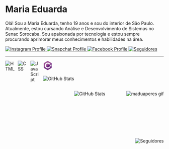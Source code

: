 #   Maria Eduarda

Olá! Sou a Maria Eduarda, tenho 19 anos e sou do interior de São Paulo. Atualmente, estou cursando Análise e Desenvolvimento de Sistemas no Senac Sorocaba. Sou apaixonada por tecnologia e estou sempre procurando aprimorar meus conhecimentos e habilidades na área.

<p align="left">
    <a href="https://www.instagram.com/maduaperes/">
        <img 
            alt="Instagram Profile" 
            title="Siga-me no instagram" 
            src="https://img.shields.io/badge/Instagram-E4405F?style=for-the-badge&logo=instagram&logoColor=white"
        />
    </a>
    <a href="https://snapchat.com/t/uNpxSjK7">
        <img 
            alt="Snapchat Profile" 
            title="Siga-me no Snapchat" 
            src="https://img.shields.io/badge/Snapchat-FFFC00?style=for-the-badge&logo=snapchat&logoColor=white"
        />
    </a> 
    <a href="https://www.facebook.com/profile.php?id=61552514643751">
        <img 
            alt="Facebook Profile" 
            title="Siga-me no Facebook" 
            src="https://img.shields.io/badge/Facebook-1877F2?style=for-the-badge&logo=facebook&logoColor=white"
        />
    </a>
    <a href="https://github.com/maduaperes?tab=followers">
        <img 
            alt="Seguidores" 
            title="Siga-me no GitHub" 
            src="https://custom-icon-badges.demolab.com/github/followers/maduaperes?color=236ad3&labelColor=1155ba&style=for-the-badge&logo=github&label=Seguidores&logoColor=white"
        />
    </a>
</p>

---
<img 
    align="left" 
    alt="HTML"
    title="HTML" 
    width="30px" 
    style="padding-right: 10px;" 
    src="https://cdn.jsdelivr.net/gh/devicons/devicon@latest/icons/html5/html5-original.svg" 
/>
<img 
    align="left" 
    alt="CSS" 
    title="CSS"
    width="30px" 
    style="padding-right: 10px;" 
    src="https://cdn.jsdelivr.net/gh/devicons/devicon@latest/icons/css3/css3-original.svg" 
/>
<img 
    align="left" 
    alt="JavaScript" 
    title="JavaScript"
    width="30px" 
    style="padding-right: 10px;" 
    src="https://cdn.jsdelivr.net/gh/devicons/devicon@latest/icons/javascript/javascript-original.svg" 
/>

<img 
    align="left" 
    alt="Csharp" 
    title="Csharp"
    width="30px" 
    style="padding-right: 10px;" 
    src="https://raw.githubusercontent.com/devicons/devicon/master/icons/csharp/csharp-original.svg" 
/>

<br/>
<br/>

<p>
  <img 
    align="left" 
    alt="GitHub Stats" 
    height="233" 
    src="https://github-readme-stats.vercel.app/api?username=maduaperes&show_icons=true&theme=dracula" 
  />
</p>

<br/>
<br/>

<p>
  <img 
    align="left" 
    alt="GitHub Stats" 
    height="168" 
    src="https://github-readme-stats.vercel.app/api/top-langs/?username=maduaperes&theme=dracula" 
  />
</p>

<p>
  <img 
    align="right" 
    alt="maduaperes gif" 
    height="150" 
    src="https://github.com/user-attachments/assets/d852cc5b-6ba6-4b46-b660-98cd1a1249e5" 
  />
</p>

<p>
</br></br>
<a href="https://www.linkedin.com/in/mariaeduperes/">
        <img 
            align="right"
            height="50" 
            alt="Seguidores" 
            title="Siga-me no GitHub" 
            src="https://img.shields.io/badge/LinkedIn-0077B5?style=for-the-badge&logo=linkedin&logoColor=white"
        />
    </a>
</p>

 
